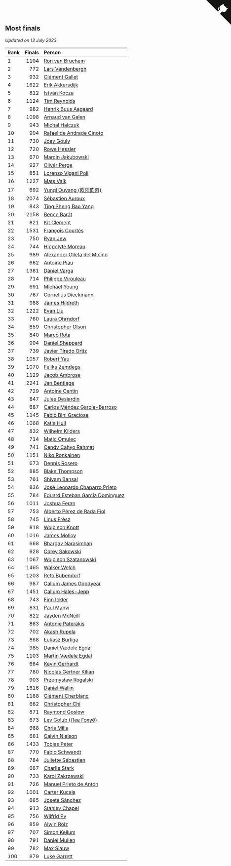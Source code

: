 ## Most finals

*Updated on 13 July 2023*

| Rank | Finals | Person |
| :--- | ---: | :--- |
| 1 | 1104 | [Ron van Bruchem](https://www.worldcubeassociation.org/persons/2003BRUC01) |
| 2 | 772 | [Lars Vandenbergh](https://www.worldcubeassociation.org/persons/2003VAND01) |
| 3 | 932 | [Clément Gallet](https://www.worldcubeassociation.org/persons/2004GALL02) |
| 4 | 1622 | [Erik Akkersdijk](https://www.worldcubeassociation.org/persons/2005AKKE01) |
| 5 | 812 | [István Kocza](https://www.worldcubeassociation.org/persons/2005KOCZ01) |
| 6 | 1124 | [Tim Reynolds](https://www.worldcubeassociation.org/persons/2005REYN01) |
| 7 | 982 | [Henrik Buus Aagaard](https://www.worldcubeassociation.org/persons/2006BUUS01) |
| 8 | 1098 | [Arnaud van Galen](https://www.worldcubeassociation.org/persons/2006GALE01) |
| 9 | 943 | [Michał Halczuk](https://www.worldcubeassociation.org/persons/2006HALC01) |
| 10 | 904 | [Rafael de Andrade Cinoto](https://www.worldcubeassociation.org/persons/2007CINO01) |
| 11 | 730 | [Joey Gouly](https://www.worldcubeassociation.org/persons/2007GOUL01) |
| 12 | 720 | [Rowe Hessler](https://www.worldcubeassociation.org/persons/2007HESS01) |
| 13 | 670 | [Marcin Jakubowski](https://www.worldcubeassociation.org/persons/2007JAKU01) |
| 14 | 927 | [Olivér Perge](https://www.worldcubeassociation.org/persons/2007PERG01) |
| 15 | 851 | [Lorenzo Vigani Poli](https://www.worldcubeassociation.org/persons/2007POLI01) |
| 16 | 1227 | [Mats Valk](https://www.worldcubeassociation.org/persons/2007VALK01) |
| 17 | 692 | [Yunqi Ouyang (欧阳韵奇)](https://www.worldcubeassociation.org/persons/2007YUNQ01) |
| 18 | 2074 | [Sébastien Auroux](https://www.worldcubeassociation.org/persons/2008AURO01) |
| 19 | 843 | [Ting Sheng Bao Yang](https://www.worldcubeassociation.org/persons/2008BAOY01) |
| 20 | 2158 | [Bence Barát](https://www.worldcubeassociation.org/persons/2008BARA01) |
| 21 | 821 | [Kit Clement](https://www.worldcubeassociation.org/persons/2008CLEM01) |
| 22 | 1531 | [François Courtès](https://www.worldcubeassociation.org/persons/2008COUR01) |
| 23 | 750 | [Ryan Jew](https://www.worldcubeassociation.org/persons/2008JEWR01) |
| 24 | 744 | [Hippolyte Moreau](https://www.worldcubeassociation.org/persons/2008MORE02) |
| 25 | 989 | [Alexander Olleta del Molino](https://www.worldcubeassociation.org/persons/2008OLLE01) |
| 26 | 662 | [Antoine Piau](https://www.worldcubeassociation.org/persons/2008PIAU01) |
| 27 | 1381 | [Dániel Varga](https://www.worldcubeassociation.org/persons/2008VARG01) |
| 28 | 714 | [Philippe Virouleau](https://www.worldcubeassociation.org/persons/2008VIRO01) |
| 29 | 691 | [Michael Young](https://www.worldcubeassociation.org/persons/2008YOUN02) |
| 30 | 767 | [Cornelius Dieckmann](https://www.worldcubeassociation.org/persons/2009DIEC01) |
| 31 | 988 | [James Hildreth](https://www.worldcubeassociation.org/persons/2009HILD01) |
| 32 | 1222 | [Evan Liu](https://www.worldcubeassociation.org/persons/2009LIUE01) |
| 33 | 760 | [Laura Ohrndorf](https://www.worldcubeassociation.org/persons/2009OHRN01) |
| 34 | 659 | [Christopher Olson](https://www.worldcubeassociation.org/persons/2009OLSO01) |
| 35 | 840 | [Marco Rota](https://www.worldcubeassociation.org/persons/2009ROTA01) |
| 36 | 904 | [Daniel Sheppard](https://www.worldcubeassociation.org/persons/2009SHEP01) |
| 37 | 739 | [Javier Tirado Ortiz](https://www.worldcubeassociation.org/persons/2009TIRA01) |
| 38 | 1057 | [Robert Yau](https://www.worldcubeassociation.org/persons/2009YAUR01) |
| 39 | 1070 | [Feliks Zemdegs](https://www.worldcubeassociation.org/persons/2009ZEMD01) |
| 40 | 1129 | [Jacob Ambrose](https://www.worldcubeassociation.org/persons/2010AMBR01) |
| 41 | 2241 | [Jan Bentlage](https://www.worldcubeassociation.org/persons/2010BENT01) |
| 42 | 729 | [Antoine Cantin](https://www.worldcubeassociation.org/persons/2010CANT02) |
| 43 | 847 | [Jules Desjardin](https://www.worldcubeassociation.org/persons/2010DESJ01) |
| 44 | 687 | [Carlos Méndez García-Barroso](https://www.worldcubeassociation.org/persons/2010GARC02) |
| 45 | 1145 | [Fabio Bini Graciose](https://www.worldcubeassociation.org/persons/2010GRAC02) |
| 46 | 1068 | [Katie Hull](https://www.worldcubeassociation.org/persons/2010HULL01) |
| 47 | 832 | [Wilhelm Kilders](https://www.worldcubeassociation.org/persons/2010KILD02) |
| 48 | 714 | [Matic Omulec](https://www.worldcubeassociation.org/persons/2010OMUL02) |
| 49 | 741 | [Cendy Cahyo Rahmat](https://www.worldcubeassociation.org/persons/2010RAHM02) |
| 50 | 1151 | [Niko Ronkainen](https://www.worldcubeassociation.org/persons/2010RONK01) |
| 51 | 673 | [Dennis Rosero](https://www.worldcubeassociation.org/persons/2010ROSE03) |
| 52 | 885 | [Blake Thompson](https://www.worldcubeassociation.org/persons/2010THOM03) |
| 53 | 761 | [Shivam Bansal](https://www.worldcubeassociation.org/persons/2011BANS02) |
| 54 | 836 | [José Leonardo Chaparro Prieto](https://www.worldcubeassociation.org/persons/2011CHAP01) |
| 55 | 784 | [Eduard Esteban García Domínguez](https://www.worldcubeassociation.org/persons/2011EDUA01) |
| 56 | 1011 | [Joshua Feran](https://www.worldcubeassociation.org/persons/2011FERA01) |
| 57 | 753 | [Alberto Pérez de Rada Fiol](https://www.worldcubeassociation.org/persons/2011FIOL01) |
| 58 | 745 | [Linus Frész](https://www.worldcubeassociation.org/persons/2011FRES01) |
| 59 | 818 | [Wojciech Knott](https://www.worldcubeassociation.org/persons/2011KNOT01) |
| 60 | 1016 | [James Molloy](https://www.worldcubeassociation.org/persons/2011MOLL01) |
| 61 | 668 | [Bhargav Narasimhan](https://www.worldcubeassociation.org/persons/2011NARA02) |
| 62 | 928 | [Corey Sakowski](https://www.worldcubeassociation.org/persons/2011SAKO01) |
| 63 | 1067 | [Wojciech Szatanowski](https://www.worldcubeassociation.org/persons/2011SZAT01) |
| 64 | 1465 | [Walker Welch](https://www.worldcubeassociation.org/persons/2011WELC01) |
| 65 | 1203 | [Reto Bubendorf](https://www.worldcubeassociation.org/persons/2012BUBE01) |
| 66 | 987 | [Callum James Goodyear](https://www.worldcubeassociation.org/persons/2012GOOD02) |
| 67 | 1451 | [Callum Hales-Jepp](https://www.worldcubeassociation.org/persons/2012HALE01) |
| 68 | 743 | [Finn Ickler](https://www.worldcubeassociation.org/persons/2012ICKL01) |
| 69 | 831 | [Paul Mahvi](https://www.worldcubeassociation.org/persons/2012MAHV01) |
| 70 | 822 | [Jayden McNeill](https://www.worldcubeassociation.org/persons/2012MCNE01) |
| 71 | 863 | [Antonie Paterakis](https://www.worldcubeassociation.org/persons/2012PATE01) |
| 72 | 702 | [Akash Rupela](https://www.worldcubeassociation.org/persons/2012RUPE01) |
| 73 | 868 | [Łukasz Burliga](https://www.worldcubeassociation.org/persons/2013BURL01) |
| 74 | 985 | [Daniel Vædele Egdal](https://www.worldcubeassociation.org/persons/2013EGDA01) |
| 75 | 1103 | [Martin Vædele Egdal](https://www.worldcubeassociation.org/persons/2013EGDA02) |
| 76 | 664 | [Kevin Gerhardt](https://www.worldcubeassociation.org/persons/2013GERH01) |
| 77 | 780 | [Nicolas Gertner Kilian](https://www.worldcubeassociation.org/persons/2013GERT01) |
| 78 | 903 | [Przemysław Rogalski](https://www.worldcubeassociation.org/persons/2013ROGA02) |
| 79 | 1616 | [Daniel Wallin](https://www.worldcubeassociation.org/persons/2013WALL03) |
| 80 | 1188 | [Clément Cherblanc](https://www.worldcubeassociation.org/persons/2014CHER05) |
| 81 | 662 | [Christopher Chi](https://www.worldcubeassociation.org/persons/2014CHIC01) |
| 82 | 871 | [Raymond Goslow](https://www.worldcubeassociation.org/persons/2014GOSL01) |
| 83 | 673 | [Lev Golub (Лев Голуб)](https://www.worldcubeassociation.org/persons/2014HOLU01) |
| 84 | 668 | [Chris Mills](https://www.worldcubeassociation.org/persons/2014MILL04) |
| 85 | 681 | [Calvin Nielson](https://www.worldcubeassociation.org/persons/2014NIEL03) |
| 86 | 1433 | [Tobias Peter](https://www.worldcubeassociation.org/persons/2014PETE03) |
| 87 | 770 | [Fabio Schwandt](https://www.worldcubeassociation.org/persons/2014SCHW02) |
| 88 | 784 | [Juliette Sébastien](https://www.worldcubeassociation.org/persons/2014SEBA01) |
| 89 | 687 | [Charlie Stark](https://www.worldcubeassociation.org/persons/2014STAR05) |
| 90 | 733 | [Karol Zakrzewski](https://www.worldcubeassociation.org/persons/2014ZAKR01) |
| 91 | 726 | [Manuel Prieto de Antón](https://www.worldcubeassociation.org/persons/2015ANTO04) |
| 92 | 1001 | [Carter Kucala](https://www.worldcubeassociation.org/persons/2015KUCA01) |
| 93 | 685 | [Josete Sánchez](https://www.worldcubeassociation.org/persons/2015SANC18) |
| 94 | 913 | [Stanley Chapel](https://www.worldcubeassociation.org/persons/2016CHAP04) |
| 95 | 756 | [Wilfrid Py](https://www.worldcubeassociation.org/persons/2016PYWI01) |
| 96 | 859 | [Alwin Rölz](https://www.worldcubeassociation.org/persons/2016ROLZ01) |
| 97 | 707 | [Simon Kellum](https://www.worldcubeassociation.org/persons/2016KELL12) |
| 98 | 791 | [Daniel Mullen](https://www.worldcubeassociation.org/persons/2016MULL04) |
| 99 | 782 | [Max Siauw](https://www.worldcubeassociation.org/persons/2017SIAU02) |
| 100 | 879 | [Luke Garrett](https://www.worldcubeassociation.org/persons/2017GARR05) |


<a href="https://github.com/JustinTimeCuber/wca_statistics" class="github-corner" aria-label="View source on Github"><svg width="80" height="80" viewBox="0 0 250 250" style="fill:#151513; color:#fff; position: absolute; top: 0; border: 0; right: 0;" aria-hidden="true"><path d="M0,0 L115,115 L130,115 L142,142 L250,250 L250,0 Z"></path><path d="M128.3,109.0 C113.8,99.7 119.0,89.6 119.0,89.6 C122.0,82.7 120.5,78.6 120.5,78.6 C119.2,72.0 123.4,76.3 123.4,76.3 C127.3,80.9 125.5,87.3 125.5,87.3 C122.9,97.6 130.6,101.9 134.4,103.2" fill="currentColor" style="transform-origin: 130px 106px;" class="octo-arm"></path><path d="M115.0,115.0 C114.9,115.1 118.7,116.5 119.8,115.4 L133.7,101.6 C136.9,99.2 139.9,98.4 142.2,98.6 C133.8,88.0 127.5,74.4 143.8,58.0 C148.5,53.4 154.0,51.2 159.7,51.0 C160.3,49.4 163.2,43.6 171.4,40.1 C171.4,40.1 176.1,42.5 178.8,56.2 C183.1,58.6 187.2,61.8 190.9,65.4 C194.5,69.0 197.7,73.2 200.1,77.6 C213.8,80.2 216.3,84.9 216.3,84.9 C212.7,93.1 206.9,96.0 205.4,96.6 C205.1,102.4 203.0,107.8 198.3,112.5 C181.9,128.9 168.3,122.5 157.7,114.1 C157.9,116.9 156.7,120.9 152.7,124.9 L141.0,136.5 C139.8,137.7 141.6,141.9 141.8,141.8 Z" fill="currentColor" class="octo-body"></path></svg></a><style>.github-corner:hover .octo-arm{animation:octocat-wave 560ms ease-in-out}@keyframes octocat-wave{0%,100%{transform:rotate(0)}20%,60%{transform:rotate(-25deg)}40%,80%{transform:rotate(10deg)}}@media (max-width:500px){.github-corner:hover .octo-arm{animation:none}.github-corner .octo-arm{animation:octocat-wave 560ms ease-in-out}}</style>

